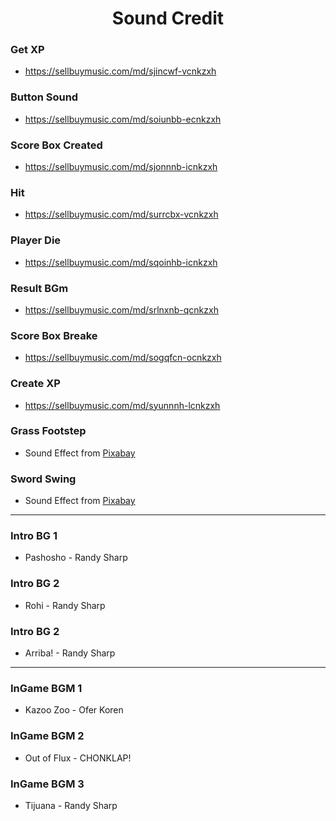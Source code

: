 # <center> Sound Credit </center>

### Get XP
- https://sellbuymusic.com/md/sjincwf-vcnkzxh

### Button Sound
- https://sellbuymusic.com/md/soiunbb-ecnkzxh

### Score Box Created
- https://sellbuymusic.com/md/sjonnnb-icnkzxh

### Hit
- https://sellbuymusic.com/md/surrcbx-vcnkzxh

### Player Die
- https://sellbuymusic.com/md/sqoinhb-icnkzxh

### Result BGm
- https://sellbuymusic.com/md/srlnxnb-qcnkzxh

### Score Box Breake
- https://sellbuymusic.com/md/sogqfcn-ocnkzxh

### Create XP
- https://sellbuymusic.com/md/syunnnh-lcnkzxh

### Grass Footstep
- Sound Effect from [Pixabay](https://pixabay.com)

### Sword Swing
- Sound Effect from [Pixabay](https://pixabay.com)

---

### Intro BG 1
- Pashosho - Randy Sharp

### Intro BG 2
- Rohi - Randy Sharp

### Intro BG 2
- Arriba! - Randy Sharp

---

### InGame BGM 1
- Kazoo Zoo - Ofer Koren

### InGame BGM 2
- Out of Flux - CHONKLAP!

### InGame BGM 3
- Tijuana - Randy Sharp
